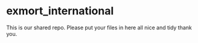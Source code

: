 # exmort_international

This is our shared repo. Please put your files in here all nice and tidy thank you.
